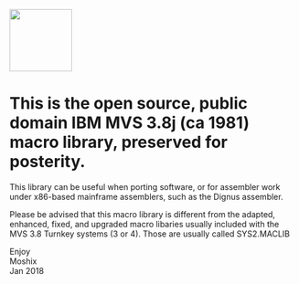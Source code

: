 <a href=" https://github.com/moshix/mvs/blob/master/codenotary.com"><img src="https://raw.githubusercontent.com/moshix/mvs/master/secured-by-immudb.svg" width="109px;"/></a>
<br>
# This is the open source, public domain IBM MVS 3.8j (ca 1981) macro library, preserved for posterity.


This library can be useful when porting software, or for assembler work under x86-based mainframe assemblers, such as the Dignus assembler. 

Please be advised that this macro library is different from the adapted, enhanced, fixed, and upgraded macro libaries usually included with the MVS 3.8 Turnkey systems (3 or 4). Those are usually called SYS2.MACLIB


Enjoy\
Moshix\
Jan 2018

